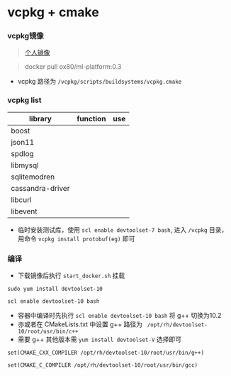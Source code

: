 # vcpkg + cmake

### vcpkg镜像 


> [个人镜像](https://hub.docker.com/r/ox80/ml-platform/tags?page=1&ordering=last_updated)

> docker pull ox80/ml-platform:0.3

* vcpkg 路径为 `/vcpkg/scripts/buildsystems/vcpkg.cmake`

### vcpkg list

| library        | function    |  use  |
| --------   | -----   | ---- |
| boost        |      |      |
| json11        |       |       |
| spdlog        |       |       |
| libmysql        |       |       |
| sqlitemodren        |       |       |
| cassandra-driver        |       |       |
| libcurl        |       |       |
| libevent        |       |       |


* 临时安装测试库，使用 `scl enable devtoolset-7 bash`, 进入 `/vcpkg` 目录，用命令 `vcpkg install protobuf(eg)` 即可

### 编译

* 下载镜像后执行 `start_docker.sh` 挂载


```
sudo yum install devtoolset-10

scl enable devtoolset-10 bash
```

* 容器中编译时先执行 `scl enable devtoolset-10 bash` 将 g++ 切换为10.2
* 亦或者在 CMakeLists.txt 中设置 g++ 路径为 ` /opt/rh/devtoolset-10/root/usr/bin/c++`
* 需要 g++ 其他版本需 `yum install devtoolset-V` 选择即可

```
set(CMAKE_CXX_COMPILER /opt/rh/devtoolset-10/root/usr/bin/g++)

set(CMAKE_C_COMPILER /opt/rh/devtoolset-10/root/usr/bin/gcc)
```
